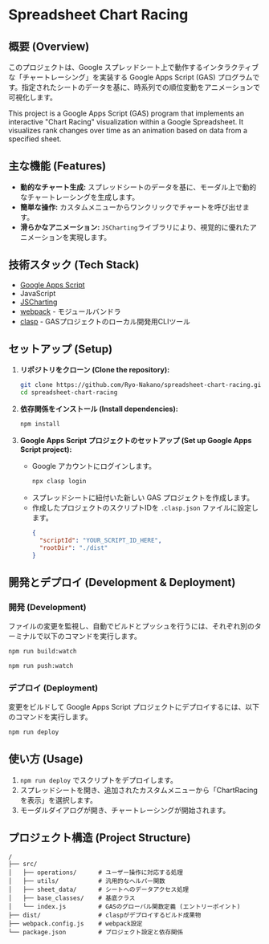 # Spreadsheet Chart Racing

## 概要 (Overview)

このプロジェクトは、Google スプレッドシート上で動作するインタラクティブな「チャートレーシング」を実装する Google Apps Script (GAS) プログラムです。指定されたシートのデータを基に、時系列での順位変動をアニメーションで可視化します。

This project is a Google Apps Script (GAS) program that implements an interactive "Chart Racing" visualization within a Google Spreadsheet. It visualizes rank changes over time as an animation based on data from a specified sheet.

## 主な機能 (Features)

-   **動的なチャート生成:** スプレッドシートのデータを基に、モーダル上で動的なチャートレーシングを生成します。
-   **簡単な操作:** カスタムメニューからワンクリックでチャートを呼び出せます。
-   **滑らかなアニメーション:** `JSCharting`ライブラリにより、視覚的に優れたアニメーションを実現します。

## 技術スタック (Tech Stack)

-   [Google Apps Script](https://developers.google.com/apps-script)
-   JavaScript
-   [JSCharting](https://jscharting.com/)
-   [webpack](https://webpack.js.org/) - モジュールバンドラ
-   [clasp](https://github.com/google/clasp) - GASプロジェクトのローカル開発用CLIツール

## セットアップ (Setup)

1.  **リポジトリをクローン (Clone the repository):**
    ```bash
    git clone https://github.com/Ryo-Nakano/spreadsheet-chart-racing.git
    cd spreadsheet-chart-racing
    ```

2.  **依存関係をインストール (Install dependencies):**
    ```bash
    npm install
    ```

3.  **Google Apps Script プロジェクトのセットアップ (Set up Google Apps Script project):**
    -   Google アカウントにログインします。
        ```bash
        npx clasp login
        ```
    -   スプレッドシートに紐付いた新しい GAS プロジェクトを作成します。
    -   作成したプロジェクトのスクリプトIDを `.clasp.json` ファイルに設定します。
        ```json
        {
          "scriptId": "YOUR_SCRIPT_ID_HERE",
          "rootDir": "./dist"
        }
        ```

## 開発とデプロイ (Development & Deployment)

### 開発 (Development)

ファイルの変更を監視し、自動でビルドとプッシュを行うには、それぞれ別のターミナルで以下のコマンドを実行します。

```bash
npm run build:watch
```
```bash
npm run push:watch
```

### デプロイ (Deployment)

変更をビルドして Google Apps Script プロジェクトにデプロイするには、以下のコマンドを実行します。

```bash
npm run deploy
```

## 使い方 (Usage)

1.  `npm run deploy` でスクリプトをデプロイします。
2.  スプレッドシートを開き、追加されたカスタムメニューから「ChartRacing を表示」を選択します。
3.  モーダルダイアログが開き、チャートレーシングが開始されます。

## プロジェクト構造 (Project Structure)

```
/
├── src/
│   ├── operations/      # ユーザー操作に対応する処理
│   ├── utils/           # 汎用的なヘルパー関数
│   ├── sheet_data/      # シートへのデータアクセス処理
│   ├── base_classes/    # 基底クラス
│   └── index.js         # GASのグローバル関数定義 (エントリーポイント)
├── dist/                # claspがデプロイするビルド成果物
├── webpack.config.js    # webpack設定
└── package.json         # プロジェクト設定と依存関係
```
